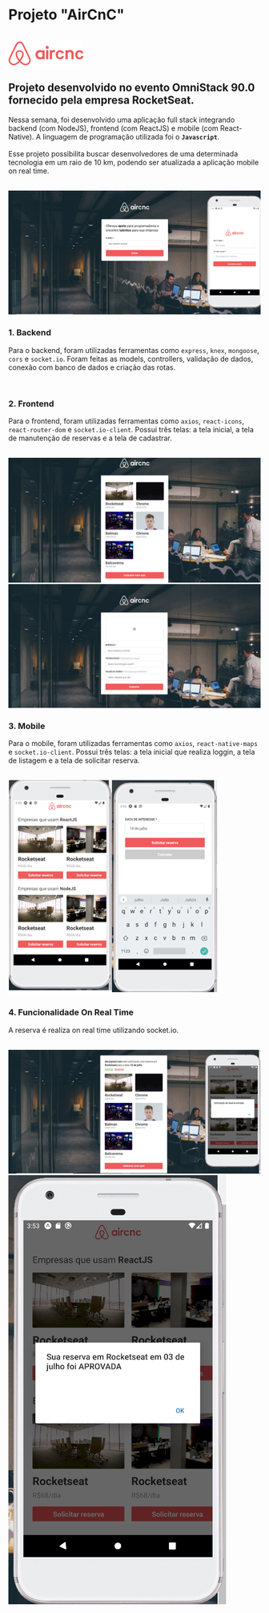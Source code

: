 # Projeto "AirCnC"

<br>
<img src="/mobile/src/assets/logo.png">
<br>

## Projeto desenvolvido no evento OmniStack 90.0 fornecido pela empresa RocketSeat.

Nessa semana, foi desenvolvido uma aplicação full stack integrando backend (com NodeJS), frontend (com ReactJS) e mobile (com React-Native). A linguagem de programação utilizada foi o **`Javascript`**.
<br>
<br>
Esse projeto possibilita buscar desenvolvedores de uma determinada tecnologia em um raio de 10 km, podendo ser atualizada a aplicação mobile on real time.

<br>
<img src="/uploads/foto1.png">
<br>

### 1. Backend

Para o backend, foram utilizadas ferramentas como `express`, `knex`, `mongoose`, `cors` e `socket.io`. Foram feitas as models, controllers, validação de dados, conexão com banco de dados e criação das rotas.

<br>

### 2. Frontend

Para o frontend, foram utilizadas ferramentas como `axios`, `react-icons`, `react-router-dom` e `socket.io-client`. Possui três telas: a tela inicial, a tela de manutenção de reservas e a tela de cadastrar.

<br>
<img src="/uploads/foto2.png">
<br>
<img src="/uploads/foto3.png">
<br>

### 3. Mobile

Para o mobile, foram utilizadas ferramentas como `axios`, `react-native-maps` e `socket.io-client`. Possui três telas: a tela inicial que realiza loggin, a tela de listagem e a tela de solicitar reserva.

<br>
<img src="/uploads/foto4.png">
<br>

### 4. Funcionalidade On Real Time

A reserva é realiza on real time utilizando socket.io.

<br>
<img src="/uploads/foto5.png">
<br>
<img src="/uploads/foto6.png">
<br>
